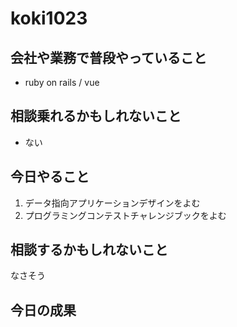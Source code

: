 # koki1023

## 会社や業務で普段やっていること

- ruby on rails / vue

## 相談乗れるかもしれないこと

- ない

## 今日やること

1. データ指向アプリケーションデザインをよむ
2. プログラミングコンテストチャレンジブックをよむ

## 相談するかもしれないこと

なさそう

## 今日の成果
